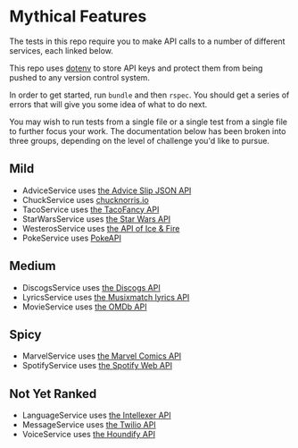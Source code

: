 # Mythical Features

The tests in this repo require you to make API calls to a number of different services, each linked below.

This repo uses [dotenv](https://github.com/bkeepers/dotenv) to store API keys and protect them from being pushed to any version control system.

In order to get started, run `bundle` and then `rspec`. You should get a series of errors that will give you some idea of what to do next.

You may wish to run tests from a single file or a single test from a single file to further focus your work. The documentation below has been broken into three groups, depending on the level of challenge you'd like to pursue.

## Mild

* AdviceService uses [the Advice Slip JSON API](https://api.adviceslip.com/)
* ChuckService uses [chucknorris.io](https://api.chucknorris.io/)
* TacoService uses [the TacoFancy API](https://github.com/evz/tacofancy-api)
* StarWarsService uses [the Star Wars API](https://swapi.co/)
* WesterosService uses [the API of Ice & Fire](https://anapioficeandfire.com/Documentation)
* PokeService uses [PokeAPI](https://pokeapi.co/docs/v2.html#pokemon)

## Medium

* DiscogsService uses [the Discogs API](https://www.discogs.com/developers/)
* LyricsService uses [the Musixmatch lyrics API](https://developer.musixmatch.com/documentation)
* MovieService uses [the OMDb API](http://www.omdbapi.com/)

## Spicy

* MarvelService uses [the Marvel Comics API](https://developer.marvel.com/)
* SpotifyService uses [the Spotify Web API](https://developer.spotify.com/documentation/web-api/)

## Not Yet Ranked

* LanguageService uses [the Intellexer API](http://esapi.intellexer.com/)
* MessageService uses [the Twilio API](https://www.twilio.com/docs/)
* VoiceService uses [the Houndify API](https://www.houndify.com/)
